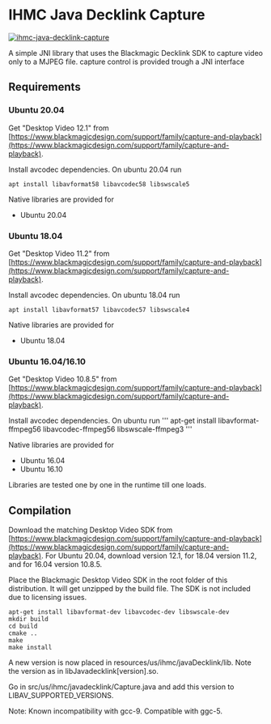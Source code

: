 # IHMC Java Decklink Capture

[ ![ihmc-java-decklink-capture](https://maven-badges.herokuapp.com/maven-central/us.ihmc/ihmc-java-decklink-capture/badge.svg?style=plastic)](https://maven-badges.herokuapp.com/maven-central/us.ihmc/ihmc-java-decklink-capture)

A simple JNI library that uses the Blackmagic Decklink SDK to capture video only to a MJPEG file. 
capture control is provided trough a JNI interface

## Requirements


### Ubuntu 20.04
Get "Desktop Video 12.1" from [https://www.blackmagicdesign.com/support/family/capture-and-playback](https://www.blackmagicdesign.com/support/family/capture-and-playback).

Install avcodec dependencies. On ubuntu 20.04 run

```
apt install libavformat58 libavcodec58 libswscale5
```

Native libraries are provided for
- Ubuntu 20.04

### Ubuntu 18.04
Get "Desktop Video 11.2" from [https://www.blackmagicdesign.com/support/family/capture-and-playback](https://www.blackmagicdesign.com/support/family/capture-and-playback).

Install avcodec dependencies. On ubuntu 18.04 run

```
apt install libavformat57 libavcodec57 libswscale4
```

Native libraries are provided for
- Ubuntu 18.04


### Ubuntu 16.04/16.10
Get "Desktop Video 10.8.5" from [https://www.blackmagicdesign.com/support/family/capture-and-playback](https://www.blackmagicdesign.com/support/family/capture-and-playback).

Install avcodec dependencies. On ubuntu run
'''
apt-get install libavformat-ffmpeg56 libavcodec-ffmpeg56 libswscale-ffmpeg3
'''

Native libraries are provided for
- Ubuntu 16.04
- Ubuntu 16.10

Libraries are tested one by one in the runtime till one loads. 


## Compilation

Download the matching Desktop Video SDK from [https://www.blackmagicdesign.com/support/family/capture-and-playback](https://www.blackmagicdesign.com/support/family/capture-and-playback). For Ubuntu 20.04, download version 12.1, for 18.04 version 11.2, and for 16.04 version 10.8.5.


Place the Blackmagic Desktop Video SDK in the root folder of this distribution. It will get unzipped by the build file. The SDK is not included due to licensing issues.
```
apt-get install libavformat-dev libavcodec-dev libswscale-dev
mkdir build
cd build
cmake ..
make 
make install
```

A new version is now placed in resources/us/ihmc/javaDecklink/lib. Note the version as in libJavadecklink[version].so. 

Go in src/us/ihmc/javadecklink/Capture.java and add this version to LIBAV_SUPPORTED_VERSIONS.

Note: Known incompatibility with gcc-9. Compatible with ggc-5.
